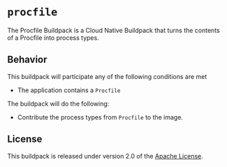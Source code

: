 # `procfile`
The Procfile Buildpack is a Cloud Native Buildpack that turns the contents of a Procfile into process types.

## Behavior
This buildpack will participate any of the following conditions are met

* The application contains a `Procfile`

The buildpack will do the following:

* Contribute the process types from `Procfile` to the image.

## License
This buildpack is released under version 2.0 of the [Apache License][a].

[a]: http://www.apache.org/licenses/LICENSE-2.0
